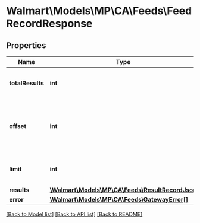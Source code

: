 # Walmart\Models\MP\CA\Feeds\FeedRecordResponse

## Properties

Name | Type | Description | Notes
------------ | ------------- | ------------- | -------------
**totalResults** | **int** | Total number of feeds returned | [optional]
**offset** | **int** | The object response to the starting number, where 0 is the first available | [optional]
**limit** | **int** | The number of items to be returned | [optional]
**results** | [**\Walmart\Models\MP\CA\Feeds\ResultRecordJson**](ResultRecordJson.md) |  | [optional]
**error** | [**\Walmart\Models\MP\CA\Feeds\GatewayError[]**](GatewayError.md) |  | [optional]


[[Back to Model list]](./) [[Back to API list]](../../../../../README.md#supported-apis) [[Back to README]](../../../../../README.md)
